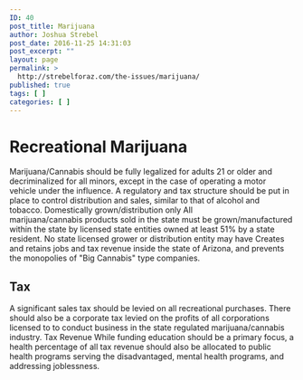 ```yaml
---
ID: 40
post_title: Marijuana
author: Joshua Strebel
post_date: 2016-11-25 14:31:03
post_excerpt: ""
layout: page
permalink: >
  http://strebelforaz.com/the-issues/marijuana/
published: true
tags: [ ]
categories: [ ]
---
```


<h1>Recreational Marijuana</h1>
Marijuana/Cannabis should be fully legalized for adults 21 or older and decriminalized for all minors, except in the case of operating a motor vehicle under the influence. A regulatory and tax structure should be put in place to control distribution and sales, similar to that of alcohol and tobacco. Domestically grown/distribution only All marijuana/cannabis products sold in the state must be grown/manufactured within the state by licensed state entities owned at least 51% by a state resident. No state licensed grower or distribution entity may have Creates and retains jobs and tax revenue inside the state of Arizona, and prevents the monopolies of "Big Cannabis" type companies.

<h2>Tax</h2>
A significant sales tax should be levied on all recreational purchases. There should also be a corporate tax levied on the profits of all corporations licensed to to conduct business in the state regulated marijuana/cannabis industry. 

</h2>Tax Revenue</h2>
While funding education should be a primary focus, a health percentage of all tax revenue should also be allocated to public health programs serving the disadvantaged, mental health programs, and addressing joblessness.
